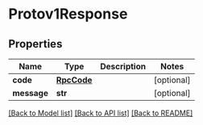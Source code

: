 # Protov1Response

## Properties
Name | Type | Description | Notes
------------ | ------------- | ------------- | -------------
**code** | [**RpcCode**](RpcCode.md) |  | [optional] 
**message** | **str** |  | [optional] 

[[Back to Model list]](../README.md#documentation-for-models) [[Back to API list]](../README.md#documentation-for-api-endpoints) [[Back to README]](../README.md)


